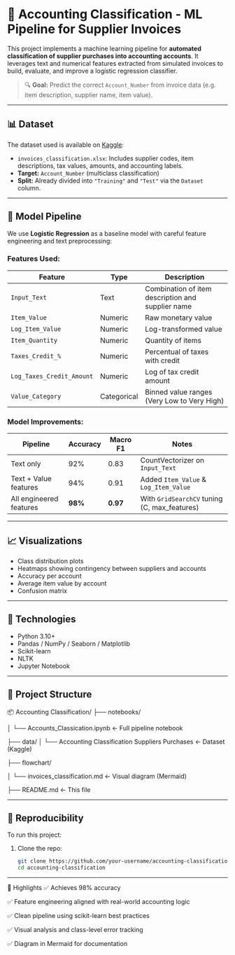 # 🧾 Accounting Classification - ML Pipeline for Supplier Invoices

This project implements a machine learning pipeline for **automated classification of supplier purchases into accounting accounts**. It leverages text and numerical features extracted from simulated invoices to build, evaluate, and improve a logistic regression classifier.

> 🔍 **Goal:** Predict the correct `Account_Number` from invoice data (e.g. item description, supplier name, item value).

---

## 📊 Dataset

The dataset used is available on [Kaggle](https://www.kaggle.com/datasets/moreirarogerson/accounting-classification-suppliers-purchases/):

- `invoices_classification.xlsx`: Includes supplier codes, item descriptions, tax values, amounts, and accounting labels.
- **Target:** `Account_Number` (multiclass classification)
- **Split:** Already divided into `"Training"` and `"Test"` via the `Dataset` column.

---

## 🧠 Model Pipeline

We use **Logistic Regression** as a baseline model with careful feature engineering and text preprocessing:

### Features Used:

| Feature                 | Type        | Description |
|------------------------|-------------|-------------|
| `Input_Text`           | Text        | Combination of item description and supplier name |
| `Item_Value`           | Numeric     | Raw monetary value |
| `Log_Item_Value`       | Numeric     | Log-transformed value |
| `Item_Quantity`        | Numeric     | Quantity of items |
| `Taxes_Credit_%`       | Numeric     | Percentual of taxes with credit |
| `Log_Taxes_Credit_Amount` | Numeric | Log of tax credit amount |
| `Value_Category`       | Categorical | Binned value ranges (Very Low to Very High) |

### Model Improvements:

| Pipeline               | Accuracy | Macro F1 | Notes |
|------------------------|----------|----------|-------|
| Text only              | 92%      | 0.83     | CountVectorizer on `Input_Text` |
| Text + Value features  | 94%      | 0.91     | Added `Item_Value` & `Log_Item_Value` |
| All engineered features | **98%** | **0.97** | With `GridSearchCV` tuning (C, max_features) |

---

## 📈 Visualizations

- Class distribution plots
- Heatmaps showing contingency between suppliers and accounts
- Accuracy per account
- Average item value by account
- Confusion matrix

---

## 🧰 Technologies

- Python 3.10+
- Pandas / NumPy / Seaborn / Matplotlib
- Scikit-learn
- NLTK
- Jupyter Notebook

---

## 📁 Project Structure

📦 Accounting Classification/
  ├── notebooks/
  
  │ └── Accounts_Classication.ipynb ← Full pipeline notebook
  
  ├── data/
  │ └── Accounting Classification Suppliers Purchases ← Dataset (Kaggle)
  
  ├── flowchart/
  
  │ └── invoices_classification.md ← Visual diagram (Mermaid)
  
  ├── README.md ← This file

---

## 🔁 Reproducibility

To run this project:

1. Clone the repo:
   ```bash
   git clone https://github.com/your-username/accounting-classification.git
   cd accounting-classification

---

   📌 Highlights
  ✅ Achieves 98% accuracy
  
  ✅ Feature engineering aligned with real-world accounting logic
  
  ✅ Clean pipeline using scikit-learn best practices
  
  ✅ Visual analysis and class-level error tracking
  
  ✅ Diagram in Mermaid for documentation



